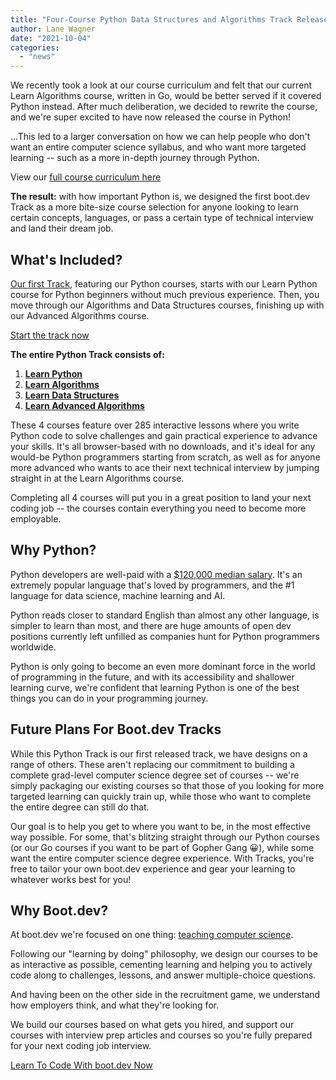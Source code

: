 ```yaml
---
title: "Four-Course Python Data Structures and Algorithms Track Released"
author: Lane Wagner
date: "2021-10-04"
categories: 
  - "news"
---
```


We recently took a look at our course curriculum and felt that our current Learn Algorithms course, written in Go, would be better served if it covered Python instead. After much deliberation, we decided to rewrite the course, and we're super excited to have now released the course in Python!

...This led to a larger conversation on how we can help people who don't want an entire computer science syllabus, and who want more targeted learning -- such as a more in-depth journey through Python.

View our [full course curriculum here](https://github.com/bootdotdev/curriculum)

**The result:** with how important Python is, we designed the first boot.dev Track as a more bite-size course selection for anyone looking to learn certain concepts, languages, or pass a certain type of technical interview and land their dream job.

## What's Included?

[Our first Track](https://github.com/bootdotdev/curriculum/blob/main/ALGOS_DS_TRACK.md), featuring our Python courses, starts with our Learn Python course for Python beginners without much previous experience. Then, you move through our Algorithms and Data Structures courses, finishing up with our Advanced Algorithms course.

[Start the track now](https://boot.dev/)

**The entire Python Track consists of:**

1. **[Learn Python](https://boot.dev/learn/learn-python)**
2. **[Learn Algorithms](https://boot.dev/learn/learn-algorithms)**
3. **[Learn Data Structures](https://boot.dev/learn/learn-data-structures)**
4. **[Learn Advanced Algorithms](https://boot.dev/learn/learn-advanced-algorithms)**

These 4 courses feature over 285 interactive lessons where you write Python code to solve challenges and gain practical experience to advance your skills. It's all browser-based with no downloads, and it's ideal for any would-be Python programmers starting from scratch, as well as for anyone more advanced who wants to ace their next technical interview by jumping straight in at the Learn Algorithms course.

Completing all 4 courses will put you in a great position to land your next coding job -- the courses contain everything you need to become more employable.

## Why Python?

Python developers are well-paid with a [$120,000 median salary](https://insights.stackoverflow.com/survey/2020#technology-what-languages-are-associated-with-the-highest-salaries-worldwide-united-states). It's an extremely popular language that's loved by programmers, and the #1 language for data science, machine learning and AI.

Python reads closer to standard English than almost any other language, is simpler to learn than most, and there are huge amounts of open dev positions currently left unfilled as companies hunt for Python programmers worldwide.

Python is only going to become an even more dominant force in the world of programming in the future, and with its accessibility and shallower learning curve, we're confident that learning Python is one of the best things you can do in your programming journey.

## Future Plans For Boot.dev Tracks

While this Python Track is our first released track, we have designs on a range of others. These aren't replacing our commitment to building a complete grad-level computer science degree set of courses -- we're simply packaging our existing courses so that those of you looking for more targeted learning can quickly train up, while those who want to complete the entire degree can still do that.

Our goal is to help you get to where you want to be, in the most effective way possible. For some, that's blitzing straight through our Python courses (or our Go courses if you want to be part of Gopher Gang 😀), while some want the entire computer science degree experience. With Tracks, you're free to tailor your own boot.dev experience and gear your learning to whatever works best for you!

## Why Boot.dev?

At boot.dev we're focused on one thing: [teaching computer science](/computer-science/comprehensive-guide-to-learn-computer-science-online/).

Following our "learning by doing" philosophy, we design our courses to be as interactive as possible, cementing learning and helping you to actively code along to challenges, lessons, and answer multiple-choice questions. 

And having been on the other side in the recruitment game, we understand how employers think, and what they're looking for.

We build our courses based on what gets you hired, and support our courses with interview prep articles and courses so you're fully prepared for your next coding job interview.

[Learn To Code With boot.dev Now](https://boot.dev/)
